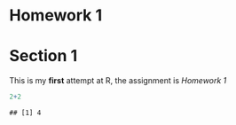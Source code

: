 **Homework 1**
================

# **Section 1**

This is my **first** attempt at R, the assignment is *Homework 1*

``` r
2+2
```

    ## [1] 4
